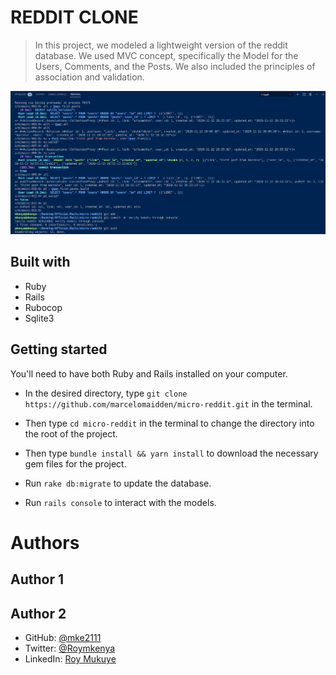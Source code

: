 # REDDIT CLONE

> In this project, we modeled a lightweight version of the reddit database. We used MVC concept, specifically the Model for the Users, Comments, and the Posts. 
> We also included the principles of association and validation.

![image](./Screenshot_console.png)

## Built with
- Ruby
- Rails
- Rubocop
- Sqlite3

## Getting started

You'll need to have both Ruby and Rails installed on your computer.

- In the desired directory, type `git clone https://github.com/marcelomaidden/micro-reddit.git` in the terminal.

- Then type `cd micro-reddit` in the terminal to change the directory into the root of the project.

- Then type `bundle install && yarn install` to download the necessary gem files for the project.

- Run `rake db:migrate` to update the database.

- Run `rails console` to interact with the models.

# Authors

## Author 1


## Author 2

- GitHub: [@mke2111](https://github.com/mke2111)
- Twitter: [@Roymkenya](https://twitter.com/Roymkenya)
- LinkedIn: [Roy Mukuye](https://www.linkedin.com/in/roy-mukuye-42b07b1b4)

